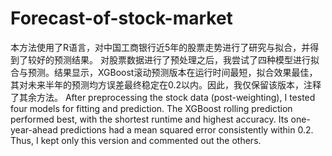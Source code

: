 # Forecast-of-stock-market
本方法使用了R语言，对中国工商银行近5年的股票走势进行了研究与拟合，并得到了较好的预测结果。
对股票数据进行了预处理之后，我尝试了四种模型进行拟合与预测。结果显示，XGBoost滚动预测版本在运行时间最短，拟合效果最佳，其对未来半年的预测均方误差最终稳定在0.2以内。因此，我仅保留该版本，注释了其余方法。
After preprocessing the stock data (post-weighting), I tested four models for fitting and prediction. The XGBoost rolling prediction performed best, with the shortest runtime and highest accuracy. Its one-year-ahead predictions had a mean squared error consistently within 0.2. Thus, I kept only this version and commented out the others.
